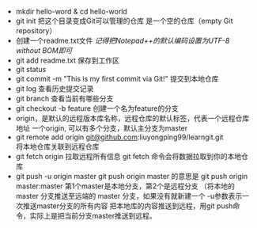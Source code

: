 * mkdir hello-word & cd hello-world
* git init 把这个目录变成Git可以管理的仓库
  是一个空的仓库（empty Git repository）
* 创建一个readme.txt文件
  *记得把Notepad++的默认编码设置为UTF-8 without BOM即可*
* git add readme.txt 保存到工作区
* git status
* git commit -m "This is my first commit via Git!"
  提交到本地仓库
* git log
  查看历史提交记录
* git branch
  查看当前有哪些分支
* git checkout -b feature
  创建一个名为feature的分支
* origin，是默认的远程版本库名称，远程仓库的默认标签，代表一个远程仓库地址
  一个origin, 可以有多个分支，默认主分支为master
* git remote add origin git@github.com:liuyongping99/learngit.git  
  将本地仓库关联到远程仓库
* git fetch origin
  拉取远程所有信息
  git fetch 命令会将数据拉取到你的本地仓库
* git push -u origin master
  git push origin master 的意思是 git push origin master:master 
  第1个master是本地分支，第2个是远程分支
  （将本地的 master 分支推送至远端的 master 分支，如果没有就新建一个
  -u参数表示一次推送master分支的所有内容
  把本地库的内容推送到远程，用git push命令，实际上是把当前分支master推送到远程。
  

  
